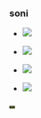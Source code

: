 <h3>soni</h3>


- <a href="https://music.apple.com/kr/album/a-book-of-love/1625847626?i=1625847851&l=en"><img src="https://img.shields.io/badge/-FA243C?style=flat&logo=Apple Music&logoColor=white"/>
- <img src="https://img.shields.io/badge/-8D1F89?style=flat&logo=Adobe XD&logoColor=FFFFFF"/> 
- <a href="https://www.figma.new"><img src="https://img.shields.io/badge/-000000?style=flat&logo=figma&logoColor=FFFFFF"/>

- <a href="https://blog.naver.com/lkosoqpmmmm"><img src="https://img.shields.io/badge/blog-2D8C3C?style=flat&logo=bitdefender&logoColor=white&link=https://blog.naver.com/lkosoqpmmmm"/>


![fav](./p.png)
